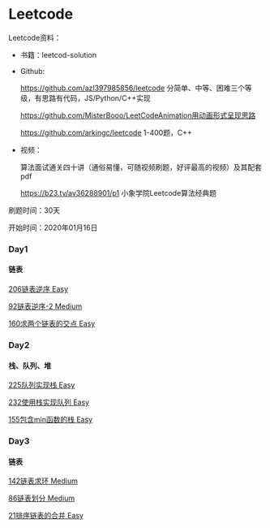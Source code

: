 # Leetcode
Leetcode资料：

- 书籍：leetcod-solution

- Github: 

  https://github.com/azl397985856/leetcode 分简单、中等、困难三个等级，有思路有代码，JS/Python/C++实现
  
  https://github.com/MisterBooo/LeetCodeAnimation用动画形式呈现思路
  
  https://github.com/arkingc/leetcode 1-400题，C++

- 视频：

  算法面试通关四十讲（通俗易懂，可随视频刷题，好评最高的视频）及其配套pdf
  
  https://b23.tv/av36288901/p1 小象学院Leetcode算法经典题


刷题时间：30天

开始时间：2020年01月16日

### Day1

#### 链表

[206链表逆序 Easy](https://github.com/yyyujintang/Leetcode/blob/master/Leetcode206.cpp)

[92链表逆序-2 Medium](https://github.com/yyyujintang/Leetcode/blob/master/Leetcode92.cpp)

[160求两个链表的交点 Easy](https://github.com/yyyujintang/Leetcode/blob/master/Leetcode160.cpp)

### Day2

#### 栈、队列、堆

[225队列实现栈 Easy](https://github.com/yyyujintang/Leetcode/blob/master/Leetcode225.cpp)

[232使用栈实现队列 Easy](https://github.com/yyyujintang/Leetcode/blob/master/Leetcode232.cpp)

[155包含min函数的栈 Easy](https://github.com/yyyujintang/Leetcode/blob/master/Leetcode155.cpp)

### Day3

#### 链表

[142链表求环 Medium](https://github.com/yyyujintang/Leetcode/blob/master/Leetcode142.cpp)

[86链表划分 Medium](https://github.com/yyyujintang/Leetcode/blob/master/Leetcode86.cpp)

[21排序链表的合并 Easy](https://github.com/yyyujintang/Leetcode/blob/master/Leetcode21.cpp)


